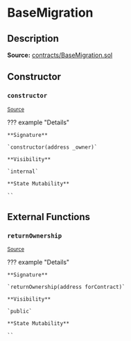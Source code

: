 # BaseMigration

## Description

**Source:** [contracts/BaseMigration.sol](https://github.com/Synthetixio/synthetix/tree/v2.84.0-alpha/contracts/BaseMigration.sol)

## Constructor

### `constructor`

<sub>[Source](https://github.com/Synthetixio/synthetix/tree/v2.84.0-alpha/contracts/BaseMigration.sol#L6)</sub>

??? example "Details"

    **Signature**

    `constructor(address _owner)`

    **Visibility**

    `internal`

    **State Mutability**

    ``

## External Functions

### `returnOwnership`

<sub>[Source](https://github.com/Synthetixio/synthetix/tree/v2.84.0-alpha/contracts/BaseMigration.sol#L9)</sub>

??? example "Details"

    **Signature**

    `returnOwnership(address forContract)`

    **Visibility**

    `public`

    **State Mutability**

    ``
